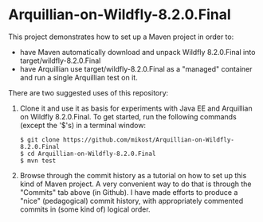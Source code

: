 # Arquillian-on-Wildfly-8.2.0.Final
This project demonstrates how to set up a Maven project in order to:
- have Maven automatically download and unpack Wildfly 8.2.0.Final into target/wildfly-8.2.0.Final
- have Arquillian use target/wildfly-8.2.0.Final as a "managed" container and run a single Arquillian test on it.

There are two suggested uses of this repository:
 1. Clone it and use it as basis for experiments with Java EE and Arquillian on Wildfly 8.2.0.Final. To get started, run the following commands (except the '$'s) in a terminal window:

        $ git clone https://github.com/mikost/Arquillian-on-Wildfly-8.2.0.Final
        $ cd Arquillian-on-Wildfly-8.2.0.Final
        $ mvn test

 2. Browse through the commit history as a tutorial on how to set up this kind of Maven project. 
A very convenient way to do that is through the "Commits" tab above (in Github).
I have made efforts to produce a "nice" (pedagogical) commit history, with appropriately commented commits in (some kind of) logical order.

